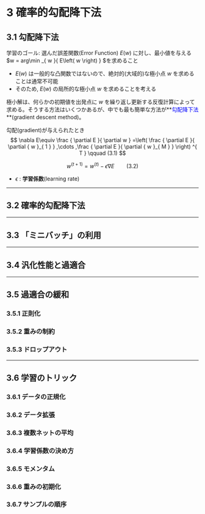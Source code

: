 # 3 確率的勾配降下法
## 3.1 勾配降下法

学習のゴール: 選んだ誤差関数(Error Function) $E\left(w\right)$ に対し、最小値を与える $w = arg\min _{ w }{ E\left( w \right)  } $を求めること

 - $E\left(w\right)$ は一般的な凸関数ではないので、絶対的(大域的)な極小点 $w$ を求めることは通常不可能
 - そのため, $E\left(w\right)$ の局所的な極小点 $w$ を求めることを考える

極小解は、何らかの初期値を出発点に $w$ を繰り返し更新する反復計算によって求める。そうする方法はいくつかあるが、中でも最も簡単な方法が**<font color="blue">勾配降下法</font>**(gradient descent method)。

勾配(gradient)が与えられたとき
$$
\nabla E\equiv \frac { \partial E }{ \partial w } =\left( \frac { \partial E }{ \partial { w }_{ 1 } } ,\cdots ,\frac { \partial E }{ \partial { w }_{ M } }  \right) ^{ T } \qquad (3.1)
$$

$$
w^{(t+1)} = w^{(t)} - \epsilon \nabla E \qquad (3.2)
$$

 - $\epsilon$ : **学習係数**(learning rate)

---
## 3.2 確率的勾配降下法

---
## 3.3 「ミニバッチ」の利用


---
## 3.4 汎化性能と過適合


---
## 3.5 過適合の緩和
### 3.5.1 正則化

### 3.5.2 重みの制約

### 3.5.3 ドロップアウト


---
## 3.6 学習のトリック

### 3.6.1 データの正規化


### 3.6.2 データ拡張


### 3.6.3 複数ネットの平均

### 3.6.4 学習係数の決め方

### 3.6.5 モメンタム


### 3.6.6 重みの初期化


### 3.6.7 サンプルの順序

